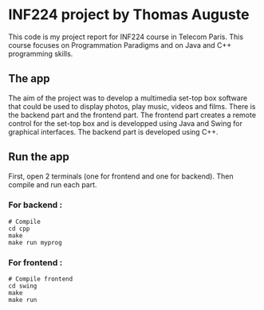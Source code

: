 # INF224 project by Thomas Auguste

This code is my project report for INF224 course in Telecom Paris. This course focuses on Programmation Paradigms and on Java and C++ programming skills.

## The app

The aim of the project was to develop a multimedia set-top box software that could be used to display photos, play music, videos and films.
There is the backend part and the frontend part. The frontend part creates a remote control for the set-top box and is developped using Java and Swing for graphical interfaces.
The backend part is developed using C++.

## Run the app

First, open 2 terminals (one for frontend and one for backend). Then compile and run each part.

### For backend :
```
# Compile
cd cpp
make
make run myprog
```

### For frontend :
```
# Compile frontend
cd swing
make
make run
```
